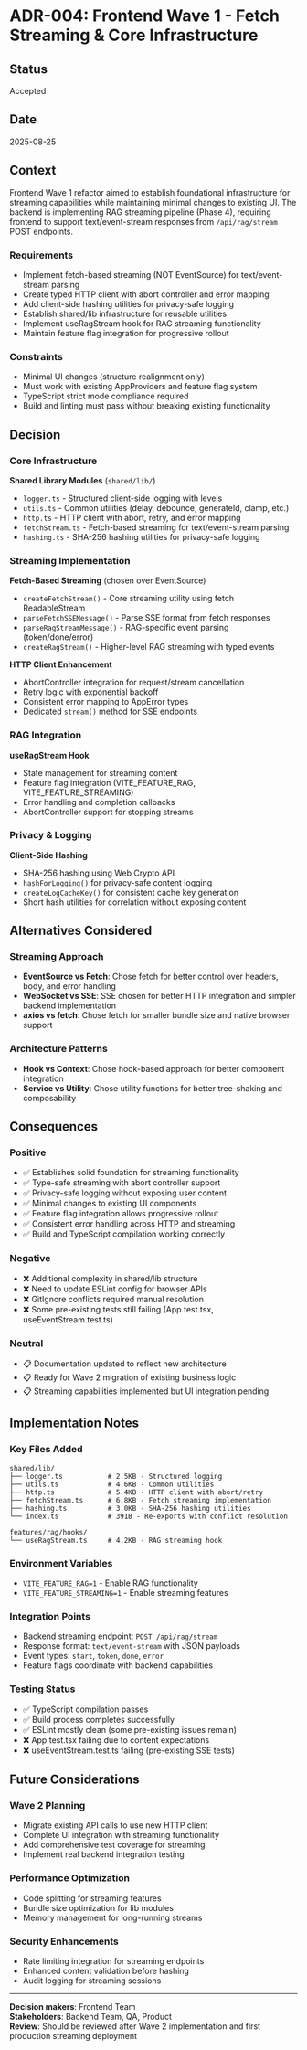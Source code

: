 # ADR-004: Frontend Wave 1 - Fetch Streaming & Core Infrastructure

## Status
Accepted

## Date
2025-08-25

## Context

Frontend Wave 1 refactor aimed to establish foundational infrastructure for streaming capabilities while maintaining minimal changes to existing UI. The backend is implementing RAG streaming pipeline (Phase 4), requiring frontend to support text/event-stream responses from `/api/rag/stream` POST endpoints.

### Requirements
- Implement fetch-based streaming (NOT EventSource) for text/event-stream parsing
- Create typed HTTP client with abort controller and error mapping
- Add client-side hashing utilities for privacy-safe logging
- Establish shared/lib infrastructure for reusable utilities
- Implement useRagStream hook for RAG streaming functionality
- Maintain feature flag integration for progressive rollout

### Constraints
- Minimal UI changes (structure realignment only)
- Must work with existing AppProviders and feature flag system
- TypeScript strict mode compliance required
- Build and linting must pass without breaking existing functionality

## Decision

### Core Infrastructure

**Shared Library Modules** (`shared/lib/`)
- `logger.ts` - Structured client-side logging with levels
- `utils.ts` - Common utilities (delay, debounce, generateId, clamp, etc.)
- `http.ts` - HTTP client with abort, retry, and error mapping
- `fetchStream.ts` - Fetch-based streaming for text/event-stream parsing
- `hashing.ts` - SHA-256 hashing utilities for privacy-safe logging

### Streaming Implementation

**Fetch-Based Streaming** (chosen over EventSource)
- `createFetchStream()` - Core streaming utility using fetch ReadableStream
- `parseFetchSSEMessage()` - Parse SSE format from fetch responses
- `parseRagStreamMessage()` - RAG-specific event parsing (token/done/error)
- `createRagStream()` - Higher-level RAG streaming with typed events

**HTTP Client Enhancement**
- AbortController integration for request/stream cancellation
- Retry logic with exponential backoff
- Consistent error mapping to AppError types
- Dedicated `stream()` method for SSE endpoints

### RAG Integration

**useRagStream Hook**
- State management for streaming content
- Feature flag integration (VITE_FEATURE_RAG, VITE_FEATURE_STREAMING)
- Error handling and completion callbacks
- AbortController support for stopping streams

### Privacy & Logging

**Client-Side Hashing**
- SHA-256 hashing using Web Crypto API
- `hashForLogging()` for privacy-safe content logging
- `createLogCacheKey()` for consistent cache key generation
- Short hash utilities for correlation without exposing content

## Alternatives Considered

### Streaming Approach
- **EventSource vs Fetch**: Chose fetch for better control over headers, body, and error handling
- **WebSocket vs SSE**: SSE chosen for better HTTP integration and simpler backend implementation
- **axios vs fetch**: Chose fetch for smaller bundle size and native browser support

### Architecture Patterns
- **Hook vs Context**: Chose hook-based approach for better component integration
- **Service vs Utility**: Chose utility functions for better tree-shaking and composability

## Consequences

### Positive
- ✅ Establishes solid foundation for streaming functionality
- ✅ Type-safe streaming with abort controller support
- ✅ Privacy-safe logging without exposing user content
- ✅ Minimal changes to existing UI components
- ✅ Feature flag integration allows progressive rollout
- ✅ Consistent error handling across HTTP and streaming
- ✅ Build and TypeScript compilation working correctly

### Negative
- ❌ Additional complexity in shared/lib structure
- ❌ Need to update ESLint config for browser APIs
- ❌ GitIgnore conflicts required manual resolution
- ❌ Some pre-existing tests still failing (App.test.tsx, useEventStream.test.ts)

### Neutral
- 📋 Documentation updated to reflect new architecture
- 📋 Ready for Wave 2 migration of existing business logic
- 📋 Streaming capabilities implemented but UI integration pending

## Implementation Notes

### Key Files Added
```
shared/lib/
├── logger.ts           # 2.5KB - Structured logging
├── utils.ts            # 4.6KB - Common utilities  
├── http.ts             # 5.4KB - HTTP client with abort/retry
├── fetchStream.ts      # 6.8KB - Fetch streaming implementation
├── hashing.ts          # 3.0KB - SHA-256 hashing utilities
└── index.ts            # 391B - Re-exports with conflict resolution

features/rag/hooks/
└── useRagStream.ts     # 4.2KB - RAG streaming hook
```

### Environment Variables
- `VITE_FEATURE_RAG=1` - Enable RAG functionality
- `VITE_FEATURE_STREAMING=1` - Enable streaming features

### Integration Points
- Backend streaming endpoint: `POST /api/rag/stream`
- Response format: `text/event-stream` with JSON payloads
- Event types: `start`, `token`, `done`, `error`
- Feature flags coordinate with backend capabilities

### Testing Status
- ✅ TypeScript compilation passes
- ✅ Build process completes successfully  
- ✅ ESLint mostly clean (some pre-existing issues remain)
- ❌ App.test.tsx failing due to content expectations
- ❌ useEventStream.test.ts failing (pre-existing SSE tests)

## Future Considerations

### Wave 2 Planning
- Migrate existing API calls to use new HTTP client
- Complete UI integration with streaming functionality
- Add comprehensive test coverage for streaming
- Implement real backend integration testing

### Performance Optimization
- Code splitting for streaming features
- Bundle size optimization for lib modules
- Memory management for long-running streams

### Security Enhancements
- Rate limiting integration for streaming endpoints
- Enhanced content validation before hashing
- Audit logging for streaming sessions

---

**Decision makers**: Frontend Team  
**Stakeholders**: Backend Team, QA, Product  
**Review**: Should be reviewed after Wave 2 implementation and first production streaming deployment